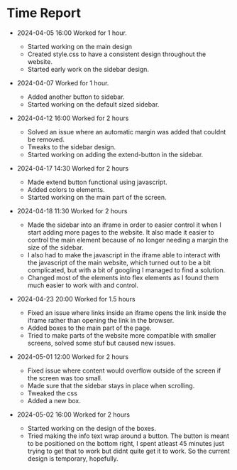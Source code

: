 # Time Report


- 2024-04-05 16:00 Worked for 1 hour.
  - Started working on the main design
  - Created style.css to have a consistent design throughout the website.
  - Started early work on the sidebar design.

- 2024-04-07 Worked for 1 hour.
  - Added another button to sidebar.
  - Started working on the default sized sidebar.

- 2024-04-12 16:00 Worked for 2 hours
  - Solved an issue where an automatic margin was added that couldnt be removed.
  - Tweaks to the sidebar design.
  - Started working on adding the extend-button in the sidebar.

- 2024-04-17 14:30 Worked for 2 hours
  - Made extend button functional using javascript.
  - Added colors to elements.
  - Started working on the main part of the screen.

- 2024-04-18 11:30 Worked for 2 hours
  - Made the sidebar into an iframe in order to easier control it when I start adding more pages to the website. It also made it easier to control the main element because of no longer needing a margin the size of the sidebar.
  - I also had to make the javascript in the iframe able to interact with the javascript of the main website, which turned out to be a bit complicated, but with a bit of googling I managed to find a solution.
  - Changed most of the elements into flex elements as I found them much easier to work with and control.

- 2024-04-23 20:00 Worked for 1.5 hours
  - Fixed an issue where links inside an iframe opens the link inside the iframe rather than opening the link in the browser.
  - Added boxes to the main part of the page.
  - Tried to make parts of the website more compatible with smaller screens, solved some stuf but caused new issues.

- 2024-05-01 12:00 Worked for 2 hours
  - Fixed issue where content would overflow outside of the screen if the screen was too small.
  - Made sure that the sidebar stays in place when scrolling.
  - Tweaked the css
  - Added a new box.

- 2024-05-02 16:00 Worked for 2 hours
  - Started working on the design of the boxes.
  - Tried making the info text wrap around a button. The button is meant to be positioned on the bottom right, I spent atleast 45 minutes just trying to get that to work but didnt quite get it to work. So the current design is temporary, hopefully.